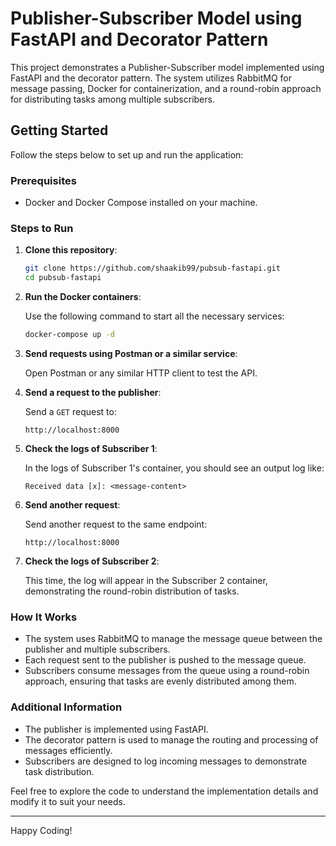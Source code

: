 # Publisher-Subscriber Model using FastAPI and Decorator Pattern

This project demonstrates a Publisher-Subscriber model implemented using FastAPI and the decorator pattern. The system utilizes RabbitMQ for message passing, Docker for containerization, and a round-robin approach for distributing tasks among multiple subscribers.

## Getting Started

Follow the steps below to set up and run the application:

### Prerequisites

- Docker and Docker Compose installed on your machine.

### Steps to Run

1. **Clone this repository**:

   ```bash
   git clone https://github.com/shaakib99/pubsub-fastapi.git
   cd pubsub-fastapi
   ```

2. **Run the Docker containers**:

   Use the following command to start all the necessary services:

   ```bash
   docker-compose up -d
   ```

3. **Send requests using Postman or a similar service**:

   Open Postman or any similar HTTP client to test the API.

4. **Send a request to the publisher**:

   Send a `GET` request to:

   ```
   http://localhost:8000
   ```

5. **Check the logs of Subscriber 1**:

   In the logs of Subscriber 1's container, you should see an output log like:

   ```
   Received data [x]: <message-content>
   ```

6. **Send another request**:

   Send another request to the same endpoint:

   ```
   http://localhost:8000
   ```

7. **Check the logs of Subscriber 2**:

   This time, the log will appear in the Subscriber 2 container, demonstrating the round-robin distribution of tasks.

### How It Works

- The system uses RabbitMQ to manage the message queue between the publisher and multiple subscribers.
- Each request sent to the publisher is pushed to the message queue.
- Subscribers consume messages from the queue using a round-robin approach, ensuring that tasks are evenly distributed among them.

### Additional Information

- The publisher is implemented using FastAPI.
- The decorator pattern is used to manage the routing and processing of messages efficiently.
- Subscribers are designed to log incoming messages to demonstrate task distribution.

Feel free to explore the code to understand the implementation details and modify it to suit your needs.

---

Happy Coding!
```
